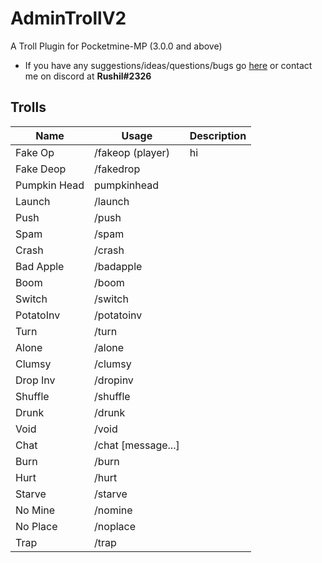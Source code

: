 # AdminTrollV2
A Troll Plugin for Pocketmine-MP (3.0.0 and above)

- If you have any suggestions/ideas/questions/bugs go [here](https://github.com/Rushil13579/AdminTrollV2/issues) or contact me on discord at **Rushil#2326**

## Trolls

Name | Usage | Description
-----|-------|------------
Fake Op | /fakeop (player) |  hi
Fake Deop | /fakedrop <player> |
Pumpkin Head | pumpkinhead <player> |
Launch | /launch <player> |
Push | /push <player> |
Spam | /spam <player> |
Crash | /crash <player> |
Bad Apple | /badapple <player> |
Boom | /boom <player> |
Switch | /switch <player> |
PotatoInv | /potatoinv <player> |
Turn | /turn <player> |
Alone | /alone <player> |
Clumsy | /clumsy <player> |
Drop Inv | /dropinv <player>
Shuffle | /shuffle <player>
Drunk | /drunk <player>
Void | /void <player>
Chat | /chat <player> [message...]
Burn | /burn <player> <seconds>
Hurt | /hurt <player> <damage>
Starve | /starve <player> <amount>
No Mine | /nomine <player> <seconds>
No Place | /noplace <player> <seconds>
Trap | /trap <player> <seconds>
